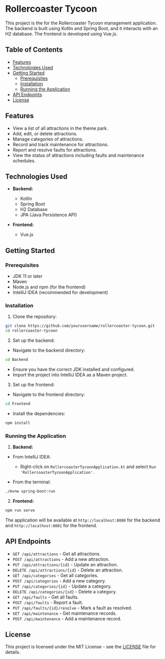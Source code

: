 # Rollercoaster Tycoon

This project is the for the Rollercoaster Tycoon management application. The backend is built using Kotlin and Spring Boot, and it interacts with an H2 database. The frontend is developed using Vue.js.

## Table of Contents

- [Features](#features)
- [Technologies Used](#technologies-used)
- [Getting Started](#getting-started)
  - [Prerequisites](#prerequisites)
  - [Installation](#installation)
  - [Running the Application](#running-the-application)
- [API Endpoints](#api-endpoints)
- [License](#license)

## Features

- View a list of all attractions in the theme park.
- Add, edit, or delete attractions.
- Manage categories of attractions.
- Record and track maintenance for attractions.
- Report and resolve faults for attractions.
- View the status of attractions including faults and maintenance schedules.

## Technologies Used

- **Backend:**
  - Kotlin
  - Spring Boot
  - H2 Database
  - JPA (Java Persistence API)

- **Frontend:**
  - Vue.js

## Getting Started

### Prerequisites

- JDK 11 or later
- Maven
- Node.js and npm (for the frontend)
- IntelliJ IDEA (recommended for development)

### Installation

1. Clone the repository:

```sh
git clone https://github.com/yourusername/rollercoaster-tycoon.git
cd rollercoaster-tycoon
```

2. Set up the backend:

- Navigate to the backend directory:
  
```sh
cd Backend
```

- Ensure you have the correct JDK installed and configured.
- Import the project into IntelliJ IDEA as a Maven project.

3. Set up the frontend:

- Navigate to the frontend directory:
  
```sh
cd Frontend
```

- Install the dependencies:
  
```sh
npm install
```

### Running the Application

1. **Backend:**
  
- From IntelliJ IDEA:
  - Right-click on `RollercoasterTycoonApplication.kt` and select `Run 'RollercoasterTycoonApplication'`.

- From the terminal:
  
```sh
./mvnw spring-boot:run
```

2. **Frontend:**
  
```sh
npm run serve
```

The application will be available at `http://localhost:8080` for the backend and `http://localhost:8081` for the frontend.

## API Endpoints

- `GET /api/attractions` - Get all attractions.
- `POST /api/attractions` - Add a new attraction.
- `PUT /api/attractions/{id}` - Update an attraction.
- `DELETE /api/attractions/{id}` - Delete an attraction.
- `GET /api/categories` - Get all categories.
- `POST /api/categories` - Add a new category.
- `PUT /api/categories/{id}` - Update a category.
- `DELETE /api/categories/{id}` - Delete a category.
- `GET /api/faults` - Get all faults.
- `POST /api/faults` - Report a fault.
- `PUT /api/faults/{id}/resolve` - Mark a fault as resolved.
- `GET /api/maintenance` - Get maintenance records.
- `POST /api/maintenance` - Add a maintenance record.

## License

This project is licensed under the MIT License - see the [LICENSE](LICENSE) file for details.
